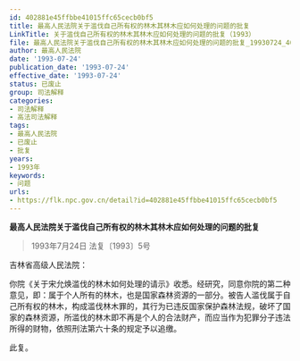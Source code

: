 ```yaml
---
id: 402881e45ffbbe41015ffc65cecb0bf5
title: 最高人民法院关于滥伐自己所有权的林木其林木应如何处理的问题的批复
LinkTitle: 关于滥伐自己所有权的林木其林木应如何处理的问题的批复（1993）
file: 最高人民法院关于滥伐自己所有权的林木其林木应如何处理的问题的批复_19930724_402881e45ffbbe41015ffc65cecb0bf5.docx
author: 最高人民法院
date: '1993-07-24'
publication_date: '1993-07-24'
effective_date: '1993-07-24'
status: 已废止
group: 司法解释
categories:
- 司法解释
- 高法司法解释
tags:
- 最高人民法院
- 已废止
- 批复
years:
- 1993年
keywords:
- 问题
urls:
- https://flk.npc.gov.cn/detail?id=402881e45ffbbe41015ffc65cecb0bf5
---
```


**最高人民法院关于滥伐自己所有权的林木其林木应如何处理的问题的批复**

> 1993年7月24日 法复〔1993〕5号

吉林省高级人民法院：

你院《关于宋允焕滥伐的林木如何处理的请示》收悉。经研究，同意你院的第二种意见，即：属于个人所有的林木，也是国家森林资源的一部分。被告人滥伐属于自己所有权的林木，构成滥伐林木罪的，其行为已违反国家保护森林法规，破坏了国家的森林资源，所滥伐的林木即不再是个人的合法财产，而应当作为犯罪分子违法所得的财物，依照刑法第六十条的规定予以追缴。

此复。
